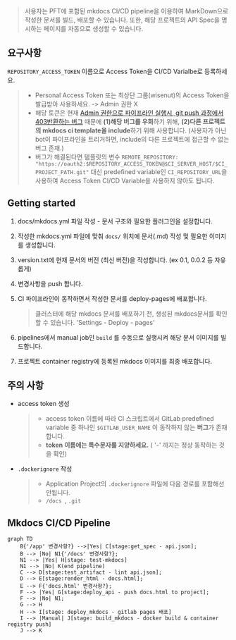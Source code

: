 > 사용자는 PFT에 포함된 mkdocs CI/CD pipeline을 이용하여 MarkDown으로 작성한 문서를 빌드, 배포할 수 있습니다. 또한, 해당 프로젝트의 API Spec을 명시하는 페이지를 자동으로 생성할 수 있습니다.

## 요구사항

```REPOSITORY_ACCESS_TOKEN``` 이름으로 Access Token을 CI/CD Varialbe로 등록하세요.
> - Personal Access Token 또는 최상단 그룹(wisenut)의 Access Token을 발급받아 사용하세요. -> Admin 권한 X
> - 해당 토큰은 현재 [Admin 권한으로 파이프라인 실행시, git push 과정에서 403반환하는 버그](https://gitlab.com/gitlab-org/gitlab/-/issues/21700) 때문에 **(1)해당 버그를 우회**하기 위해, **(2)다른 프로젝트의 mkdocs ci template을 include**하기 위해 사용합니다. (사용자가 아닌 bot이 파이프라인을 트리거하면, include의 다른 프로젝트에 접근할 수 없는 버그 존재.)
> - 버그가 해결된다면 템플릿의 변수 ```REMOTE_REPOSITORY: "https://oauth2:$REPOSITORY_ACCESS_TOKEN@$CI_SERVER_HOST/$CI_PROJECT_PATH.git"``` 대신 predefined variable인 ```CI_REPOSITORY_URL```을 사용하여 Access Token CI/CD Variable을 사용하지 않아도 됩니다.


## Getting started

1. docs/mkdocs.yml 파일 작성 - 문서 구조와 필요한 플러그인을 설정합니다.

2. 작성한 mkdocs.yml 파일에 맞춰 ```docs/``` 위치에 문서(.md) 작성 및 필요한 이미지를 생성합니다.

3. version.txt에 현재 문서의 버전 (최신 버전)을 작성합니다. (ex 0.1, 0.0.2 등 자유롭게)

4. 변경사항을 push 합니다.

5. CI 파이프라인이 동작하면서 작성한 문서를 deploy-pages에 배포합니다.

    > 클러스터에 해당 mkdocs 문서를 배포하기 전, 생성된 mkdocs문서를 확인할 수 있습니다. 
    > 'Settings - Deploy - pages'

6. pipelines에서 manual job인 ```build``` 를 수동으로 실행시켜 해당 문서 이미지를 빌드합니다.

7. 프로젝트 container registry에 등록된 mkdocs 이미지를 최종 배포합니다.


## 주의 사항

- access token 생성
  > - access token 이름에 따라 CI 스크립트에서 GitLab predefined variable 중 하나인 ```$GITLAB_USER_NAME``` 이 동작하지 않는 **버그**가 존재합니다.  
  > - **token 이름에는 특수문자를 지양하세요.** ( '-' 까지는 정상 동작하는 것을 확인)



- ```.dockerignore``` 작성
  > - Application Project의 ```.dockerignore``` 파일에 다음 경로를 포함해선 안됩니다.
  > - ```/docs ```, ```.git```


## Mkdocs CI/CD Pipeline

``` mermaid
graph TD
    B{'/app' 변경사항?} -->|Yes| C[stage:get_spec - api.json];
    B --> |No| N1{'/docs' 변경사항?};
    N1 --> |Yes| H[stage: test-mkdocs]
    N1 --> |No| K(end pipeline)
    C --> D[stage:test_artifact - lint api.json];
    D --> E[stage:render_html - docs.html];
    E --> F{'docs.html' 변경사항?};
    F --> |Yes| G[stage:deploy_api - push docs.html to project];
    F --> |No| N1;
    G --> H
    H --> I[stage: deploy_mkdocs - gitlab pages 배포]
    I --> |Manual| J[stage: build_mkdocs - docker build & container registry push]
    J --> K
```
